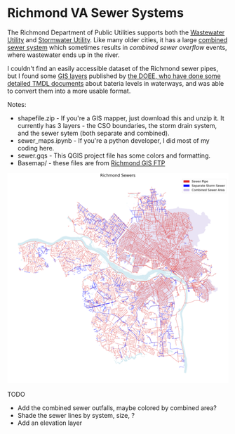 # Richmond VA Sewer Systems

The Richmond Department of Public Utilities supports both the [Wastewater Utility](http://rva.gov/public-utilities/wastewater-utility) and [Stormwater Utility](https://rvah2o.org/). Like many older cities, it has a large [combined sewer system](https://rvah2o.org/combined-sewer-system/) which sometimes results in *combined sewer overflow* events, where wastewater ends up in the river.

I couldn't find an easily accessible dataset of the Richmond sewer pipes, but I found some [GIS layers](https://www.arcgis.com/home/search.html?q=owner%3A%22DOEE_GIS%22&t=content&restrict=false) published by [the DOEE, who have done some detailed TMDL documents](https://doee.dc.gov/service/total-maximum-daily-load-tmdl-documents) about bateria levels in waterways, and was able to convert them into a more usable format.

Notes:

* shapefile.zip - If you're a GIS mapper, just download this and unzip it. It currently has 3 layers - the CSO boundaries, the storm drain system, and the sewer sytem (both separate and combined). 
* sewer_maps.ipynb - If you're a python developer, I did most of my coding here.
* sewer.gqs - This QGIS project file has some colors and formatting.
* Basemap/ - these files are from [Richmond GIS FTP](ftp://ftp.ci.richmond.va.us/GIS/Shapefiles/Basemap/)

![A map of Richmond sewer lines](pics/sewers.png)

TODO
* Add the combined sewer outfalls, maybe colored by combined area?
* Shade the sewer lines by system, size, ?
* Add an elevation layer

